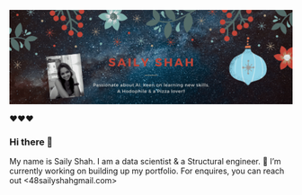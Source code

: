 

![alt text](https://github.com/sailyshah/sailyshah/blob/main/SAILY-SHAH(4).gif "Logo Title Text 1")

❤❤❤
### Hi there 👋

My name is Saily Shah. I am a data scientist & a Structural engineer. 🔭 I’m currently working on building up my portfolio. 
For enquires, you can reach out <48sailyshahgmail.com> 
